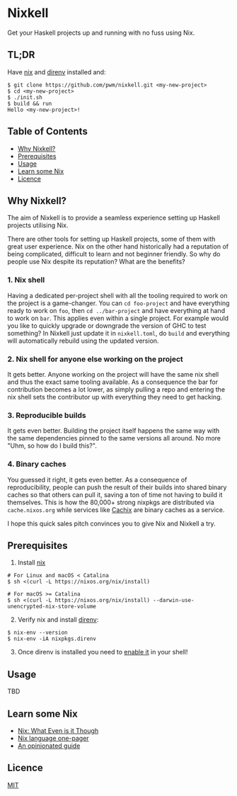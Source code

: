 # Nixkell

Get your Haskell projects up and running with no fuss using Nix.

## TL;DR

Have [nix](https://nixos.org/) and [direnv](https://direnv.net/) installed and:

```
$ git clone https://github.com/pwm/nixkell.git <my-new-project>
$ cd <my-new-project>
$ ./init.sh
$ build && run
Hello <my-new-project>!
```

## Table of Contents

* [Why Nixkell?](#why-nixkell)
* [Prerequisites](#Prerequisites)
* [Usage](#usage)
* [Learn some Nix](#learn-some-nix)
* [Licence](#licence)

## Why Nixkell?

The aim of Nixkell is to provide a seamless experience setting up Haskell projects utilising Nix. 

There are other tools for setting up Haskell projects, some of them with great user experience. Nix on the other hand historically had a reputation of being complicated, difficult to learn and not beginner friendly. So why do people use Nix despite its reputation? What are the benefits?

### 1. Nix shell

Having a dedicated per-project shell with all the tooling required to work on the project is a game-changer. You can `cd foo-project` and have everything ready to work on `foo`, then `cd ../bar-project` and have everything at hand to work on `bar`. This applies even within a single project. For example would you like to quickly upgrade or downgrade the version of GHC to test something? In Nixkell just update it in `nixkell.toml`, do `build` and everything will automatically rebuild using the updated version.

### 2. Nix shell for anyone else working on the project

It gets better. Anyone working on the project will have the same nix shell and thus the exact same tooling available. As a consequence the bar for contribution becomes a lot lower, as simply pulling a repo and entering the nix shell sets the contributor up with everything they need to get hacking.

### 3. Reproducible builds

It gets even better. Building the project itself happens the same way with the same dependencies pinned to the same versions all around. No more "Uhm, so how do I build this?".

### 4. Binary caches

You guessed it right, it gets even better. As a consequence of reproducibility, people can push the result of their builds into shared binary caches so that others can pull it, saving a ton of time not having to build it themselves. This is how the 80,000+ strong nixpkgs are distributed via `cache.nixos.org` while services like [Cachix](https://cachix.org/) are binary caches as a service.

I hope this quick sales pitch convinces you to give Nix and Nixkell a try.

## Prerequisites

1. Install [nix](https://nixos.org/)

```
# For Linux and macOS < Catalina
$ sh <(curl -L https://nixos.org/nix/install)
```

```
# For macOS >= Catalina
$ sh <(curl -L https://nixos.org/nix/install) --darwin-use-unencrypted-nix-store-volume
```

2. Verify nix and install [direnv](https://direnv.net/):

```
$ nix-env --version
$ nix-env -iA nixpkgs.direnv
```

3. Once direnv is installed you need to [enable it](https://direnv.net/docs/hook.html)  in your shell!

## Usage

TBD

## Learn some Nix

- [Nix: What Even is it Though](https://www.youtube.com/watch?v=6iVXaqUfHi4)
- [Nix language one-pager](https://github.com/tazjin/nix-1p)
- [An opinionated guide](https://nix.dev/)

## Licence

[MIT](LICENSE)
